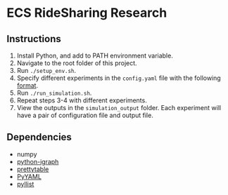 # ECS RideSharing Research

## Instructions
1. Install Python, and add to PATH environment variable.
2. Navigate to the root folder of this project.
3. Run `./setup_env.sh`.
4. Specify different experiments in the `config.yaml` file with the following [format](https://github.com/MaxOng99/ECS-Ridesharing/blob/main/config.yaml).
5. Run `./run_simulation.sh`.
6. Repeat steps 3-4 with different experiments.
7. View the outputs in the `simulation_output` folder. Each experiment will have a pair of configuration file and output file.

## Dependencies
- numpy
- [python-igraph](https://igraph.org/python/)
- [prettytable](https://pypi.org/project/prettytable/)
- [PyYAML](https://pyyaml.org/wiki/PyYAMLDocumentation)
- [pyllist](https://pythonhosted.org/pyllist/)
